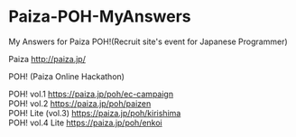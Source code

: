Paiza-POH-MyAnswers
===================

  My Answers for Paiza POH!(Recruit site's event for Japanese Programmer)


Paiza http://paiza.jp/

POH! (Paiza Online Hackathon)

POH! vol.1 https://paiza.jp/poh/ec-campaign  
POH! vol.2 https://paiza.jp/poh/paizen  
POH! Lite (vol.3) https://paiza.jp/poh/kirishima  
POH! vol.4 Lite https://paiza.jp/poh/enkoi  
